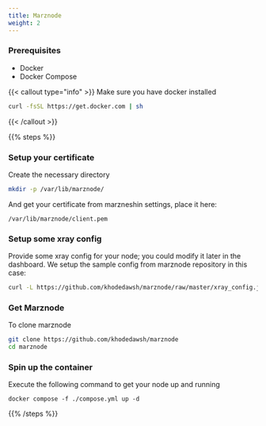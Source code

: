 ```yaml
---
title: Marznode
weight: 2
---
```


### Prerequisites

- Docker
- Docker Compose

{{< callout type="info" >}}
Make sure you have docker installed

```sh
curl -fsSL https://get.docker.com | sh
```

{{< /callout >}}

{{% steps %}}


### Setup your certificate

Create the necessary directory
```sh
mkdir -p /var/lib/marznode/
```

And get your certificate from marzneshin settings, place it here:

`/var/lib/marznode/client.pem`


### Setup some xray config

Provide some xray config for your node; you could modify it later in the dashboard.
We setup the sample config from marznode repository in this case: 

```sh
curl -L https://github.com/khodedawsh/marznode/raw/master/xray_config.json > /var/lib/marznode/xray_config.json
```

### Get Marznode

To clone marznode

```sh
git clone https://github.com/khodedawsh/marznode
cd marznode
```

### Spin up the container

Execute the following command to get your node up and running

```shell
docker compose -f ./compose.yml up -d
```

{{% /steps %}}
